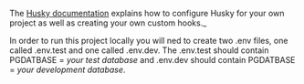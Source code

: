 The [Husky documentation](https://typicode.github.io/husky/#/) explains how to configure Husky for your own project as well as creating your own custom hooks.\_

In order to run this project locally you will ned to create two .env files, one called .env.test and one called .env.dev.
The .env.test should contain PGDATBASE = *your test database* and .env.dev should contain PGDATBASE = *your development database*.